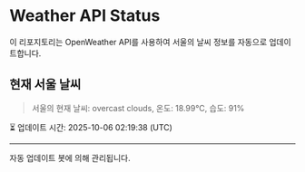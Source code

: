 
# Weather API Status

이 리포지토리는 OpenWeather API를 사용하여 서울의 날씨 정보를 자동으로 업데이트합니다.

## 현재 서울 날씨
> 서울의 현재 날씨: overcast clouds, 온도: 18.99°C, 습도: 91%

⏳ 업데이트 시간: 2025-10-06 02:19:38 (UTC)

---
자동 업데이트 봇에 의해 관리됩니다.
